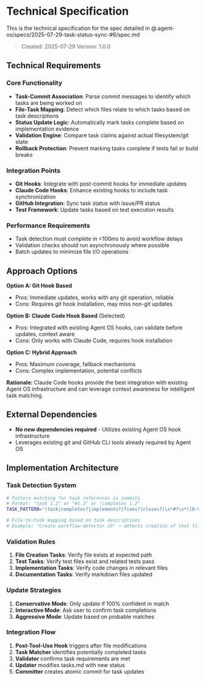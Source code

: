 # Technical Specification

This is the technical specification for the spec detailed in @.agent-os/specs/2025-07-29-task-status-sync-#6/spec.md

> Created: 2025-07-29
> Version: 1.0.0

## Technical Requirements

### Core Functionality

- **Task-Commit Association**: Parse commit messages to identify which tasks are being worked on
- **File-Task Mapping**: Detect which files relate to which tasks based on task descriptions
- **Status Update Logic**: Automatically mark tasks complete based on implementation evidence
- **Validation Engine**: Compare task claims against actual filesystem/git state
- **Rollback Protection**: Prevent marking tasks complete if tests fail or build breaks

### Integration Points

- **Git Hooks**: Integrate with post-commit hooks for immediate updates
- **Claude Code Hooks**: Enhance existing hooks to include task synchronization
- **GitHub Integration**: Sync task status with issue/PR status
- **Test Framework**: Update tasks based on test execution results

### Performance Requirements

- Task detection must complete in <100ms to avoid workflow delays
- Validation checks should run asynchronously where possible
- Batch updates to minimize file I/O operations

## Approach Options

**Option A: Git Hook Based**
- Pros: Immediate updates, works with any git operation, reliable
- Cons: Requires git hook installation, may miss non-git updates

**Option B: Claude Code Hook Based** (Selected)
- Pros: Integrated with existing Agent OS hooks, can validate before updates, context aware
- Cons: Only works with Claude Code, requires hook installation

**Option C: Hybrid Approach**
- Pros: Maximum coverage, fallback mechanisms
- Cons: Complex implementation, potential conflicts

**Rationale:** Claude Code hooks provide the best integration with existing Agent OS infrastructure and can leverage context awareness for intelligent task matching.

## External Dependencies

- **No new dependencies required** - Utilizes existing Agent OS hook infrastructure
- Leverages existing git and GitHub CLI tools already required by Agent OS

## Implementation Architecture

### Task Detection System

```bash
# Pattern matching for task references in commits
# Format: "task 1.2" or "#1.2" or "completes 1.2"
TASK_PATTERN='(task|completes?|implements?|fixes?|closes?)\s*#?\s*([0-9]+\.?[0-9]*)'

# File-to-task mapping based on task descriptions
# Example: "Create workflow-detector.sh" → detects creation of that file
```

### Validation Rules

1. **File Creation Tasks**: Verify file exists at expected path
2. **Test Tasks**: Verify test files exist and related tests pass
3. **Implementation Tasks**: Verify code changes in relevant files
4. **Documentation Tasks**: Verify markdown files updated

### Update Strategies

1. **Conservative Mode**: Only update if 100% confident in match
2. **Interactive Mode**: Ask user to confirm task completions
3. **Aggressive Mode**: Update based on probable matches

### Integration Flow

1. **Post-Tool-Use Hook** triggers after file modifications
2. **Task Matcher** identifies potentially completed tasks
3. **Validator** confirms task requirements are met
4. **Updater** modifies tasks.md with new status
5. **Committer** creates atomic commit for task updates